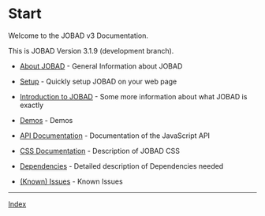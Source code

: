 # Start

Welcome to the JOBAD v3 Documentation. 

This is JOBAD Version 3.1.9 (development branch). 

* [About JOBAD](about.md) - General Information about JOBAD
* [Setup](intro/setup.md) - Quickly setup JOBAD on your web page
* [Introduction to JOBAD](intro/index.md) - Some more information about what JOBAD is exactly
* [Demos](demos.md) - Demos
* [API Documentation](api/index.md) - Documentation of the JavaScript API
* [CSS Documentation](css.md) - Description of JOBAD CSS
* [Dependencies](deps.md) - Detailed description of Dependencies needed

* [(Known) Issues](issues.md) - Known Issues

---
[Index](sitemap.md)